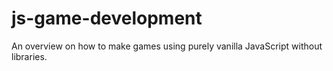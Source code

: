 # js-game-development
An overview on how to make games using purely vanilla JavaScript without libraries.
